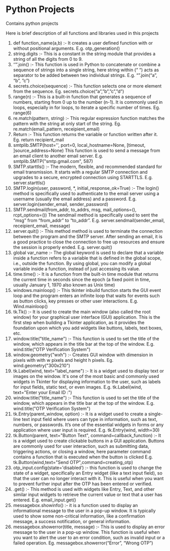 # Python Projects
 Contains python projects

Here is brief description of all functions and libraries used in this projects

1)	def function_name(a,b) :- It creates a user defined function  with or without positional arguments. E.g. otp_generation()
2)	string.digits :- This is a constant in the string module that provides a string of all the digits from 0 to 9. 
3)	‘’”.join() :- This function is used in Python to concatenate or combine a sequence of strings into a single string, here string within (“ “) acts as separator to be added between two individual strings. E.g.  “”.join(“a”, “b”, ”c”)
4)	secrets.choice(sequence) :- This function selects one or more element from the sequence. Eg. secrets.choice(“a”,”b”,”c”,”d”)
5)	range(n) :- This is a built-in function that generates a sequence of numbers, starting from 0 up to the number (n-1). It is commonly used in loops, especially in for loops, to iterate a specific number of times. Eg. range(6)
6)	re.match(pattern, string) :- This regular expression function matches the pattern with the string at only start of the string. Eg. re.match(email_pattern, receipient_email)
7)	Return :- This function returns the variable or function written after it. Eg. return recipient_mail
8)	smtplib.SMTP(host='', port=0, local_hostname=None, [timeout, ]source_address=None) This function is used to send a message from an email client to another email server. E.g. smtplib.SMTP("smtp.gmail.com", 587) 
9)	SMTP.starttls() :- The modern, flexible, and recommended standard for email transmission. It starts with a regular SMTP connection and upgrades to a secure, encrypted connection using STARTTLS. E.g. server.starttls()
10)	SMTP.login(user, password, *, initial_response_ok=True) :- The login() method is specifically used to authenticate to the email server using a username (usually the email address) and a password. E.g. server.login(sender_email, sender_password)       
11)	 SMTP.sendmail(from_addr, to_addrs, msg, mail_options=(), rcpt_options=()) The sendmail method is specifically used to sent the “msg” from “from_addr” to “to_addr”. E.g. server.sendmail(sender_email, receipient_email, message)       
12)	 server.quit() :- This method method is used to terminate the connection between the program and the SMTP server. After sending an email, it is a good practice to close the connection to free up resources and ensure the session is properly ended. E.g. server.quit()
13)	global var_name :- The global keyword is used to declare that a variable inside a function refers to a variable that is defined in the global scope, i.e., outside the function. By using global, you can modify a global variable inside a function, instead of just accessing its value.
14)	time.time() :- It is a function from the built-in time module that returns the current time in seconds since the epoch (a fixed point in time, usually January 1, 1970 also known as Unix time)
15)	windows.mainloop() :- This tkinter inbuild function starts the GUI event loop and the program enters an infinite loop that waits for events such as button clicks, key presses or other user interactions. E.g.  Wind.mainloop()
16)	tk.Tk() :- It is used to create the main window (also called the root window) for your graphical user interface (GUI) application. This is the first step when building a Tkinter application, as it provides the foundation upon which you add widgets like buttons, labels, text boxes, etc.
17)	window.title("title_name") :- This function is used to set the title of the window, which appears in the title bar at the top of the window. E.g. wind.title("OTP Verification System")
18)	window.geometry("wxh") :- Creates GUI window with dimension in pixels with with w pixels and height h pixels. Eg. wind.geometry("300x210")
19)	tk.Label(wind, text="label_name") :- It is a widget used to display text or images on the window. It's one of the most basic and commonly used widgets in Tkinter for displaying information to the user, such as labels for input fields, static text, or even images. E.g. tk.Label(wind, text="Enter your Email ID :")
20)	window.title("title_name") :- This function is used to set the title of the window, which appears in the title bar at the top of the window. E.g. wind.title("OTP Verification System")
21)	tk.Entry(parent_window, option) :- It is a widget used to create a single-line text input field where users can type in information, such as text, numbers, or passwords. It’s one of the essential widgets in forms or any application where user input is required. E.g. tk.Entry(wind, width=30) 
22)	tk.Button(parent, text="Button Text", command=callback_function) :- It is a widget used to create clickable buttons in a GUI application. Buttons are commonly used for user interaction, such as submitting data, triggering actions, or closing a window, here parameter  command contains a function that is executed when the button is clicked E.g. tk.Button(wind,text="Send OTP",command=creating_otp)
23)	otp_input.config(state='disabled’) :- this function is used to change the state of a widget, specifically an Entry widget (like a text input field), so that the user can no longer interact with it. This is useful when you want to prevent further input after the OTP has been entered or verified.
24)	.get() :- This method is used with widgets like Entry, Text, and other similar input widgets to retrieve the current value or text that a user has entered. E.g. email_input.get()
25)	messagebox.showinfo() :- it is a function used to display an informational message to the user in a pop-up window. It is typically used to show some non-critical information, like a confirmation message, a success notification, or general information.
26)	messagebox.showerror(title, message) :- This is used to display an error message to the user in a pop-up window. This function is useful when you want to alert the user to an error condition, such as invalid input or a failed operation. Eg. messagebox.showerror(“Error”, “Wrong OTP”)
